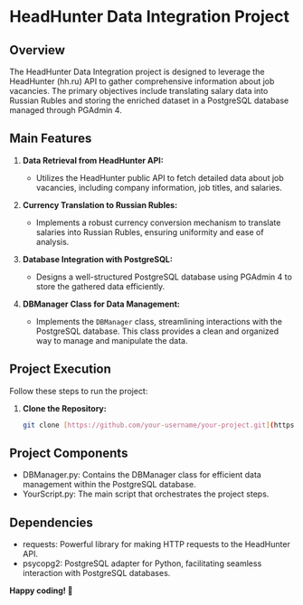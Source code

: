 # HeadHunter Data Integration Project

## Overview

The HeadHunter Data Integration project is designed to leverage the HeadHunter (hh.ru) API to gather comprehensive information about job vacancies. The primary objectives include translating salary data into Russian Rubles and storing the enriched dataset in a PostgreSQL database managed through PGAdmin 4.

## Main Features

1. **Data Retrieval from HeadHunter API:**
   - Utilizes the HeadHunter public API to fetch detailed data about job vacancies, including company information, job titles, and salaries.

2. **Currency Translation to Russian Rubles:**
   - Implements a robust currency conversion mechanism to translate salaries into Russian Rubles, ensuring uniformity and ease of analysis.

3. **Database Integration with PostgreSQL:**
   - Designs a well-structured PostgreSQL database using PGAdmin 4 to store the gathered data efficiently.

4. **DBManager Class for Data Management:**
   - Implements the `DBManager` class, streamlining interactions with the PostgreSQL database. This class provides a clean and organized way to manage and manipulate the data.

## Project Execution

Follow these steps to run the project:

1. **Clone the Repository:**
   ```bash
   git clone [https://github.com/your-username/your-project.git](https://github.com/Nikita270306/course_work2)
   
## Project Components
 - DBManager.py: Contains the DBManager class for efficient data management within the PostgreSQL database.
 - YourScript.py: The main script that orchestrates the project steps.

## Dependencies
 - requests: Powerful library for making HTTP requests to the HeadHunter API.
 - psycopg2: PostgreSQL adapter for Python, facilitating seamless interaction with PostgreSQL databases.

**Happy coding! 🚀**

